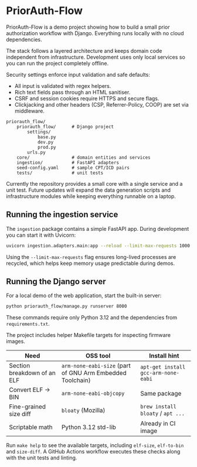 # PriorAuth-Flow


PriorAuth-Flow is a demo project showing how to build a small prior authorization workflow with Django. Everything runs locally with no cloud dependencies.

The stack follows a layered architecture and keeps domain code independent from infrastructure. Development uses only local services so you can run the project completely offline.


Security settings enforce input validation and safe defaults:

- All input is validated with regex helpers.
- Rich text fields pass through an HTML sanitiser.
- CSRF and session cookies require HTTPS and secure flags.
- Clickjacking and other headers (CSP, Referrer-Policy, COOP) are set via middleware.

```
priorauth_flow/
    priorauth_flow/      # Django project
        settings/
            base.py
            dev.py
            prod.py
        urls.py
    core/                # domain entities and services
    ingestion/           # FastAPI adapters
    seed-config.yaml     # sample CPT/ICD pairs
    tests/               # unit tests
```


Currently the repository provides a small core with a single service and a unit test. Future updates will expand the data generation scripts and infrastructure modules while keeping everything runnable on a laptop.


## Running the ingestion service

The `ingestion` package contains a simple FastAPI app. During development you
can start it with Uvicorn:

```bash
uvicorn ingestion.adapters.main:app --reload --limit-max-requests 1000
```

Using the `--limit-max-requests` flag ensures long-lived processes are
recycled, which helps keep memory usage predictable during demos.


## Running the Django server

For a local demo of the web application, start the built-in server:

```bash
python priorauth_flow/manage.py runserver 8000
```

These commands require only Python 3.12 and the dependencies from
`requirements.txt`.




The project includes helper Makefile targets for inspecting firmware images.

| Need | OSS tool | Install hint |
| ---- | -------- | ------------ |
| Section breakdown of an ELF | `arm-none-eabi-size` (part of GNU Arm Embedded Toolchain) | `apt-get install gcc-arm-none-eabi` |
| Convert ELF → BIN | `arm-none-eabi-objcopy` | Same package |
| Fine-grained size diff | `bloaty` (Mozilla) | `brew install bloaty` / `apt ...` |
| Scriptable math | Python 3.12 std-lib | Already in CI image |

Run `make help` to see the available targets, including `elf-size`, `elf-to-bin` and `size-diff`. A GitHub Actions workflow executes these checks along with the unit tests and linting.

